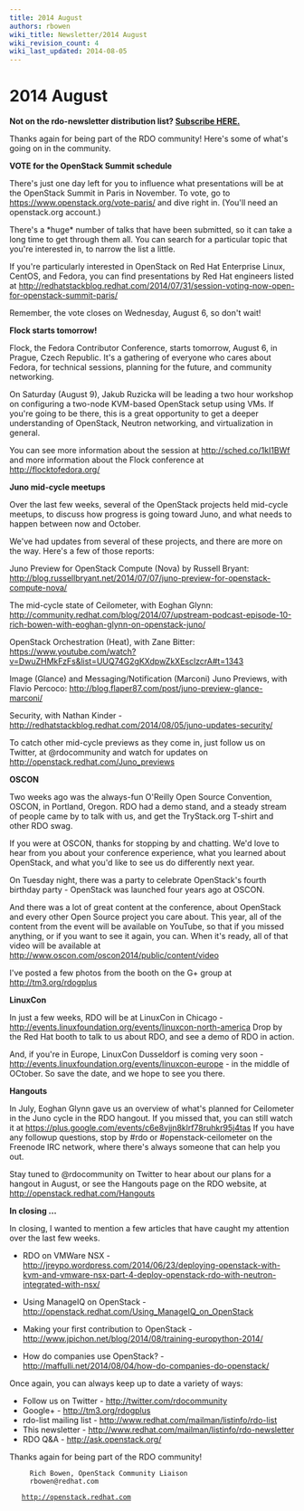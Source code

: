 ```yaml
---
title: 2014 August
authors: rbowen
wiki_title: Newsletter/2014 August
wiki_revision_count: 4
wiki_last_updated: 2014-08-05
---
```


# 2014 August

**Not on the rdo-newsletter distribution list? [Subscribe HERE.](http://www.redhat.com/mailman/listinfo/rdo-newsletter)**

Thanks again for being part of the RDO community! Here's some of what's going on in the community.

**VOTE for the OpenStack Summit schedule**

There's just one day left for you to influence what presentations will be at the OpenStack Summit in Paris in November. To vote, go to [<https://www.openstack.org/vote-paris/>](https://www.openstack.org/vote-paris/) and dive right in. (You'll need an openstack.org account.)

There's a \*huge\* number of talks that have been submitted, so it can take a long time to get through them all. You can search for a particular topic that you're interested in, to narrow the list a little.

If you're particularly interested in OpenStack on Red Hat Enterprise Linux, CentOS, and Fedora, you can find presentations by Red Hat engineers listed at [<http://redhatstackblog.redhat.com/2014/07/31/session-voting-now-open-for-openstack-summit-paris/>](http://redhatstackblog.redhat.com/2014/07/31/session-voting-now-open-for-openstack-summit-paris/)

Remember, the vote closes on Wednesday, August 6, so don't wait!

**Flock starts tomorrow!**

Flock, the Fedora Contributor Conference, starts tomorrow, August 6, in Prague, Czech Republic. It's a gathering of everyone who cares about Fedora, for technical sessions, planning for the future, and community networking.

On Saturday (August 9), Jakub Ruzicka will be leading a two hour workshop on configuring a two-node KVM-based OpenStack setup using VMs. If you're going to be there, this is a great opportunity to get a deeper understanding of OpenStack, Neutron networking, and virtualization in general.

You can see more information about the session at <http://sched.co/1kI1BWf> and more information about the Flock conference at <http://flocktofedora.org/>

**Juno mid-cycle meetups**

Over the last few weeks, several of the OpenStack projects held mid-cycle meetups, to discuss how progress is going toward Juno, and what needs to happen between now and October.

We've had updates from several of these projects, and there are more on the way. Here's a few of those reports:

Juno Preview for OpenStack Compute (Nova) by Russell Bryant: <http://blog.russellbryant.net/2014/07/07/juno-preview-for-openstack-compute-nova/>

The mid-cycle state of Ceilometer, with Eoghan Glynn: <http://community.redhat.com/blog/2014/07/upstream-podcast-episode-10-rich-bowen-with-eoghan-glynn-on-openstack-juno/>

OpenStack Orchestration (Heat), with Zane Bitter: <https://www.youtube.com/watch?v=DwuZHMkFzFs&list=UUQ74G2gKXdpwZkXEsclzcrA#t=1343>

Image (Glance) and Messaging/Notification (Marconi) Juno Previews, with Flavio Percoco: <http://blog.flaper87.com/post/juno-preview-glance-marconi/>

Security, with Nathan Kinder - <http://redhatstackblog.redhat.com/2014/08/05/juno-updates-security/>

To catch other mid-cycle previews as they come in, just follow us on Twitter, at @rdocommunity and watch for updates on <http://openstack.redhat.com/Juno_previews>

**OSCON**

Two weeks ago was the always-fun O'Reilly Open Source Convention, OSCON, in Portland, Oregon. RDO had a demo stand, and a steady stream of people came by to talk with us, and get the TryStack.org T-shirt and other RDO swag.

If you were at OSCON, thanks for stopping by and chatting. We'd love to hear from you about your conference experience, what you learned about OpenStack, and what you'd like to see us do differently next year.

On Tuesday night, there was a party to celebrate OpenStack's fourth birthday party - OpenStack was launched four years ago at OSCON.

And there was a lot of great content at the conference, about OpenStack and every other Open Source project you care about. This year, all of the content from the event will be available on YouTube, so that if you missed anything, or if you want to see it again, you can. When it's ready, all of that video will be available at <http://www.oscon.com/oscon2014/public/content/video>

I've posted a few photos from the booth on the G+ group at <http://tm3.org/rdogplus>

**LinuxCon**

In just a few weeks, RDO will be at LinuxCon in Chicago - <http://events.linuxfoundation.org/events/linuxcon-north-america> Drop by the Red Hat booth to talk to us about RDO, and see a demo of RDO in action.

And, if you're in Europe, LinuxCon Dusseldorf is coming very soon - <http://events.linuxfoundation.org/events/linuxcon-europe> - in the middle of OCtober. So save the date, and we hope to see you there.

**Hangouts**

In July, Eoghan Glynn gave us an overview of what's planned for Ceilometer in the Juno cycle in the RDO hangout. If you missed that, you can still watch it at <https://plus.google.com/events/c6e8vjjn8klrf78ruhkr95j4tas> If you have any followup questions, stop by #rdo or #openstack-ceilometer on the Freenode IRC network, where there's always someone that can help you out.

Stay tuned to @rdocommunity on Twitter to hear about our plans for a hangout in August, or see the Hangouts page on the RDO website, at <http://openstack.redhat.com/Hangouts>

**In closing ...**

In closing, I wanted to mention a few articles that have caught my attention over the last few weeks.

*   RDO on VMWare NSX - <http://jreypo.wordpress.com/2014/06/23/deploying-openstack-with-kvm-and-vmware-nsx-part-4-deploy-openstack-rdo-with-neutron-integrated-with-nsx/>

<!-- -->

*   Using ManageIQ on OpenStack - <http://openstack.redhat.com/Using_ManageIQ_on_OpenStack>

<!-- -->

*   Making your first contribution to OpenStack - <http://www.jpichon.net/blog/2014/08/training-europython-2014/>

<!-- -->

*   How do companies use OpenStack? - <http://maffulli.net/2014/08/04/how-do-companies-do-openstack/>

Once again, you can always keep up to date a variety of ways:

*   Follow us on Twitter - <http://twitter.com/rdocommunity>
*   Google+ - <http://tm3.org/rdogplus>
*   rdo-list mailing list - <http://www.redhat.com/mailman/listinfo/rdo-list>
*   This newsletter - <http://www.redhat.com/mailman/listinfo/rdo-newsletter>
*   RDO Q&A - <http://ask.openstack.org/>

Thanks again for being part of the RDO community!

         Rich Bowen, OpenStack Community Liaison
         rbowen@redhat.com
`   `[`http://openstack.redhat.com`](http://openstack.redhat.com)
